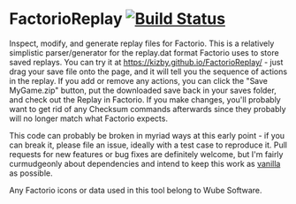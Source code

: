 # FactorioReplay [![Build Status](https://travis-ci.org/Kizby/FactorioReplay.svg?branch=master)](https://travis-ci.org/Kizby/FactorioReplay)
Inspect, modify, and generate replay files for Factorio. This is a relatively simplistic parser/generator for the replay.dat format Factorio uses to store saved replays. You can try it at https://kizby.github.io/FactorioReplay/ - just drag your save file onto the page, and it will tell you the sequence of actions in the replay. If you add or remove any actions, you can click the "Save MyGame.zip" button, put the downloaded save back in your saves folder, and check out the Replay in Factorio. If you make changes, you'll probably want to get rid of any Checksum commands afterwards since they probably will no longer match what Factorio expects.

This code can probably be broken in myriad ways at this early point - if you can break it, please file an issue, ideally with a test case to reproduce it. Pull requests for new features or bug fixes are definitely welcome, but I'm fairly curmudgeonly about dependencies and intend to keep this work as [vanilla](http://vanilla-js.com/) as possible.

Any Factorio icons or data used in this tool belong to Wube Software.
